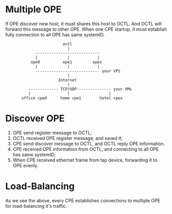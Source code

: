 # Multiple OPE

If OPE discover new host, it must shares this host to OCTL. And OCTL will forward this message to other OPE. 
When one CPE startup, it must establish fully connection to all OPE has same systemID. 
 
                             octl            
                               |                 
                 ----------------------------  
                 |             |            |    
               ope0          ope1         opex  
                 |             |            |    
                 ---------------------------- your VPS
                               |
                           Internet
                               |
              ------------- TCP/UDP--------------- your VMs
              |                |                 |
           office cpe0      home cpe1        hotel cpex

# Discover OPE

1. OPE send register message to OCTL;
2. OCTL received OPE register message, and saved it;
3. CPE send discover message to OCTL, and OCTL reply OPE information.
4. CPE received OPE information from OCTL, and connecting to all OPE has same systemID;
5. When CPE received ethernet frame from tap device, forwarding it to OPE evenly.

# Load-Balancing

As we see the above, every CPE establishes connections to multiple OPE for load-balancing it's traffic.
